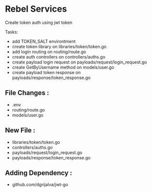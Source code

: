 # Rebel Services

Create token auth using jwt token  

Tasks:
- add TOKEN_SALT environtment
- create token library on libraries/token/token.go
- add login routing on routing/route.go
- create auth controllers on controllers/auths.go
- create payload login request on payloads/request/login_request.go
- create GetByUsername method on models/user.go
- create payload token response on payloads/response/token_response.go 

## File Changes :
- .env
- routing/route.go
- models/user.go

## New File :
- libraries/token/token.go
- controllers/auths.go
- payloads/request/login_request.go
- payloads/response/token_response.go

## Adding Dependency :
- github.com/dgrijalva/jwt-go